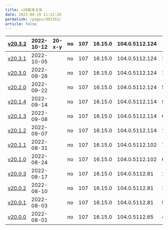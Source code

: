 ```yaml
---
title: v20版本关系
date: 2023-04-19 11:12:20
permalink: /pages/d93161/
article: false
---
```


| [v20.3.2](https://github.com/electron/electron/releases/tag/v20.3.2) | 2022-10-12 | 20-x-y | no | 107 | 16.15.0 | 104.0.5112.124 | 4639 |
| --- | --- | --- | --- | --- | --- | --- | --- |
| [v20.3.1](https://github.com/electron/electron/releases/tag/v20.3.1) | 2022-10-05 |  | no | 107 | 16.15.0 | 104.0.5112.124 | 10594 |
| [v20.3.0](https://github.com/electron/electron/releases/tag/v20.3.0) | 2022-09-28 |  | no | 107 | 16.15.0 | 104.0.5112.124 | 14089 |
| [v20.2.0](https://github.com/electron/electron/releases/tag/v20.2.0) | 2022-09-22 |  | no | 107 | 16.15.0 | 104.0.5112.124 | 59968 |
| [v20.1.4](https://github.com/electron/electron/releases/tag/v20.1.4) | 2022-09-14 |  | no | 107 | 16.15.0 | 104.0.5112.114 | 91092 |
| [v20.1.3](https://github.com/electron/electron/releases/tag/v20.1.3) | 2022-09-08 |  | no | 107 | 16.15.0 | 104.0.5112.114 | 69290 |
| [v20.1.2](https://github.com/electron/electron/releases/tag/v20.1.2) | 2022-09-07 |  | no | 107 | 16.15.0 | 104.0.5112.114 | 18190 |
| [v20.1.1](https://github.com/electron/electron/releases/tag/v20.1.1) | 2022-08-31 |  | no | 107 | 16.15.0 | 104.0.5112.102 | 73605 |
| [v20.1.0](https://github.com/electron/electron/releases/tag/v20.1.0) | 2022-08-24 |  | no | 107 | 16.15.0 | 104.0.5112.102 | 66492 |
| [v20.0.3](https://github.com/electron/electron/releases/tag/v20.0.3) | 2022-08-17 |  | no | 107 | 16.15.0 | 104.0.5112.81 | 116265 |
| [v20.0.2](https://github.com/electron/electron/releases/tag/v20.0.2) | 2022-08-10 |  | no | 107 | 16.15.0 | 104.0.5112.81 | 104477 |
| [v20.0.1](https://github.com/electron/electron/releases/tag/v20.0.1) | 2022-08-03 |  | no | 107 | 16.15.0 | 104.0.5112.81 | 96531 |
| [v20.0.0](https://github.com/electron/electron/releases/tag/v20.0.0) | 2022-08-01 |  | no | 107 | 16.15.0 | 104.0.5112.65 | 48890 |

